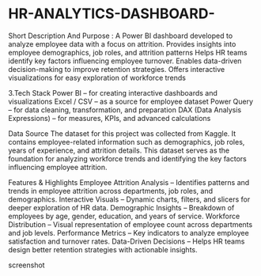 # HR-ANALYTICS-DASHBOARD-
Short Description And Purpose :
A Power BI dashboard developed to analyze employee data with a focus on attrition.
Provides insights into employee demographics, job roles, and attrition patterns
Helps HR teams identify key factors influencing employee turnover.
Enables data-driven decision-making to improve retention strategies.
Offers interactive visualizations for easy exploration of workforce trends


3.Tech Stack
Power BI – for creating interactive dashboards and visualizations
Excel / CSV – as a source for employee dataset
Power Query – for data cleaning, transformation, and preparation
DAX (Data Analysis Expressions) – for measures, KPIs, and advanced calculations

Data Source
The dataset for this project was collected from Kaggle. It contains employee-related information such as demographics, job roles, years of experience, and attrition details. This dataset serves as the foundation for analyzing workforce trends and identifying the key factors influencing employee attrition.


Features & Highlights
Employee Attrition Analysis – Identifies patterns and trends in employee attrition across departments, job roles, and demographics.
Interactive Visuals – Dynamic charts, filters, and slicers for deeper exploration of HR data.
Demographic Insights – Breakdown of employees by age, gender, education, and years of service.
Workforce Distribution – Visual representation of employee count across departments and job levels.
Performance Metrics – Key indicators to analyze employee satisfaction and turnover rates.
Data-Driven Decisions – Helps HR teams design better retention strategies with actionable insights.

screenshot
